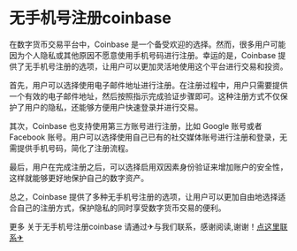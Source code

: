# 无手机号注册coinbase

在数字货币交易平台中，Coinbase 是一个备受欢迎的选择。然而，很多用户可能因为个人隐私或其他原因不愿意使用手机号码进行注册。幸运的是，Coinbase 提供了无手机号注册的选项，让用户可以更加灵活地使用这个平台进行交易和投资。

首先，用户可以选择使用电子邮件地址进行注册。在注册过程中，用户只需要提供一个有效的电子邮件地址，然后按照指示完成验证步骤即可。这种注册方式不仅保护了用户的隐私，还能够方便用户快速登录并进行交易。

其次，Coinbase 也支持使用第三方账号进行注册，比如 Google 账号或者 Facebook 账号。用户可以选择使用自己已有的社交媒体账号进行注册和登录，无需提供手机号码，简化了注册流程。

最后，用户在完成注册之后，可以选择启用双因素身份验证来增加账户的安全性，这样就能够更好地保护自己的数字资产。

总之，Coinbase 提供了多种无手机号注册的选项，让用户可以更加自由地选择适合自己的注册方式，保护隐私的同时享受数字货币交易的便利。

更多 关于无手机号注册coinbase 请通过✈与我们联系，感谢阅读,谢谢！[点这里联系✈](https://d.k02.cc)